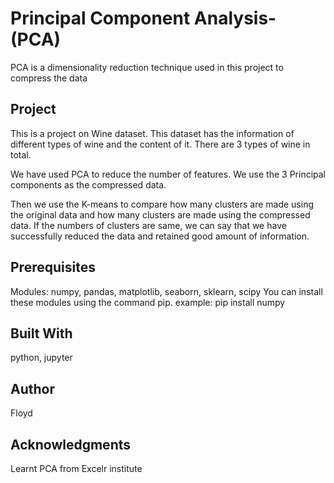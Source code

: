 # Principal Component Analysis-(PCA)
 PCA is a dimensionality reduction technique used in this project to compress the data

## Project
This is a project on Wine dataset. This dataset has the information of different types of wine and the content of it. There are 3 types of wine in total.

We have used PCA to reduce the number of features. We use the 3 Principal components as the compressed data. 

Then we use the K-means to compare how many clusters are made using the original data and how many clusters are made using the compressed data. If the numbers of clusters are same, we can say that we have successfully reduced the data and retained good amount of information.

## Prerequisites
Modules:
numpy,
pandas,
matplotlib,
seaborn,
sklearn,
scipy
You can install these modules using the command pip.
example: pip install numpy

## Built With
python, jupyter

## Author
Floyd

## Acknowledgments
Learnt PCA from Excelr institute
